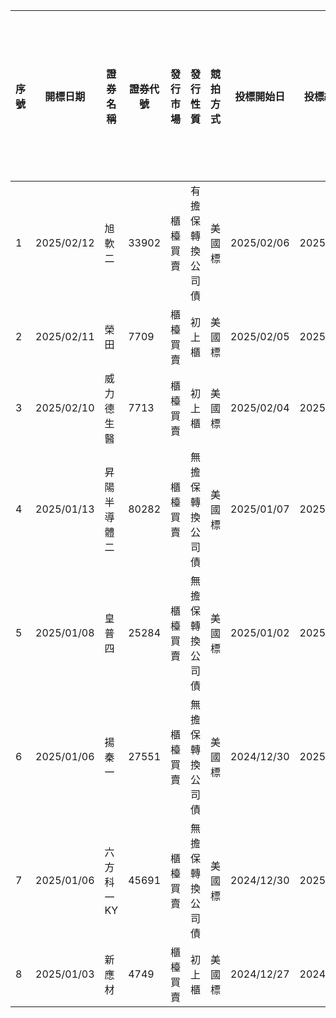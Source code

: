 | 序號 | 開標日期       | 證券名稱   | 證券代號  | 發行市場 | 發行性質     | 競拍方式 | 投標開始日      | 投標結束日      | 競拍數量(張) | 最低投標價格(元) | 最低每標單投標數量(張) | 最高投(得)標數量(張) | 保證金成數(%) | 每一投標單投標處理費(元) | 撥券日期(上市、上櫃日期) | 主辦券商 | 得標總金額(元)      | 得標手續費率(%) | 總合格件  | 合格投標數量(張) | 最低得標價格(元) | 最高得標價格(元) | 得標加權平均價格(元) | 承銷價格(元)  | 取消競價拍賣(流標或取消) |
| -- | ---------- | ------ | ----- | ---- | -------- | ---- | ---------- | ---------- | ------- | --------- | ------------ | ------------ | -------- | ------------- | ------------- | ---- | ------------- | --------- | ----- | --------- | --------- | --------- | ----------- | -------- | ------------- |
| 1  | 2025/02/12 | 旭軟二    | 33902 | 櫃檯買賣 | 有擔保轉換公司債 | 美國標  | 2025/02/06 | 2025/02/10 | 1,700   | 100       | 1            | 170          | 50       | 400           | 2025/02/21    | 中國信託 | 0             | 1         | 0     | 0         | 0         | 0         | 0           | 0        |               |
| 2  | 2025/02/11 | 榮田     | 7709  | 櫃檯買賣 | 初上櫃      | 美國標  | 2025/02/05 | 2025/02/07 | 3,129   | 39.82     | 1            | 394          | 50       | 400           | 2025/02/25    | 台新   | 0             | 5         | 0     | 0         | 0         | 0         | 0           | 0        |               |
| 3  | 2025/02/10 | 威力德生醫  | 7713  | 櫃檯買賣 | 初上櫃      | 美國標  | 2025/02/04 | 2025/02/06 | 2,808   | 50        | 1            | 356          | 50       | 400           | 2025/02/24    | 台新   | 0             | 5         | 0     | 0         | 0         | 0         | 0           | 0        |               |
| 4  | 2025/01/13 | 昇陽半導體二 | 80282 | 櫃檯買賣 | 無擔保轉換公司債 | 美國標  | 2025/01/07 | 2025/01/09 | 17,850  | 103.5     | 1            | 1,785        | 50       | 400           | 2025/01/22    | 永豐金  | 1,013,971,190 | 0.5       | 155   | 16,890    | 103.5     | 110       | 104         | 103.5000 |               |
| 5  | 2025/01/08 | 皇普四    | 25284 | 櫃檯買賣 | 無擔保轉換公司債 | 美國標  | 2025/01/02 | 2025/01/06 | 4,250   | 101       | 1            | 425          | 50       | 400           | 2025/01/17    | 台新   | 429,743,540   | 0.5       | 86    | 5,281     | 101       | 105       | 101.12      | 101.1200 |               |
| 6  | 2025/01/06 | 揚秦一    | 27551 | 櫃檯買賣 | 無擔保轉換公司債 | 美國標  | 2024/12/30 | 2025/01/02 | 1,700   | 101       | 1            | 170          | 50       | 400           | 2025/01/15    | 永豐金  | 152,555,390   | 0.5       | 61    | 1,658     | 101       | 582       | 102.52      | 101.0000 |               |
| 7  | 2025/01/06 | 六方科一KY | 45691 | 櫃檯買賣 | 無擔保轉換公司債 | 美國標  | 2024/12/30 | 2025/01/02 | 4,250   | 100       | 1            | 425          | 50       | 400           | 2025/01/15    | 元大   | 447,313,070   | 0.5       | 219   | 12,965    | 102.87    | 111.87    | 105.25      | 105.2500 |               |
| 8  | 2025/01/03 | 新應材    | 4749  | 櫃檯買賣 | 初上櫃      | 美國標  | 2024/12/27 | 2024/12/31 | 7,406   | 410.26    | 1            | 925          | 50       | 400           | 2025/01/17    | 兆豐   | 4,347,847,990 | 5         | 3,703 | 19,939    | 570       | 661       | 587.07      | 480.0000 |               |
